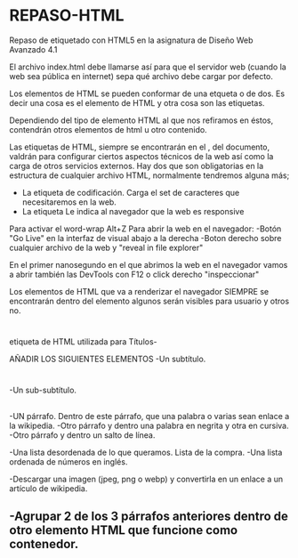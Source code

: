 # REPASO-HTML
Repaso de etiquetado con HTML5 en la asignatura de Diseño Web Avanzado 4.1

El archivo index.html debe llamarse así para que el servidor web (cuando la web sea pública en internet) sepa qué archivo debe cargar por defecto.

Los elementos de HTML se pueden conformar de una etqueta o de dos. Es decir una cosa es el elemento de HTML y otra cosa son las etiquetas.

Dependiendo del tipo de elemento HTML al que nos refiramos en éstos, contendrán otros elementos de html u otro contenido.

Las etiquetas <meta> de HTML, siempre se encontrarán en el <head>, del documento, valdrán para configurar ciertos aspectos técnicos de la web así como la carga de otros servicios externos. Hay dos que son obligatorias en la estructura de cualquier archivo HTML, normalmente tendremos alguna más;

- La etiqueta <meta charset="UTF-8"> de codificación. Carga el set de caracteres que necesitaremos en la web.
- La etiqueta <meta name="viewport" content="width=device-width, initial-scale=1.0"> 
Le indica al navegador que la web es responsive

Para activar el word-wrap Alt+Z
Para abrir la web en el navegador:
-Botón "Go Live" en la interfaz de visual abajo a la derecha 
-Boton derecho sobre cualquier archivo de la web y "reveal in file explorer"

En el primer nanosegundo en el que abrimos la web en el navegador vamos a abrir también las DevTools con F12 o click derecho "inspeccionar"

Los elementos de HTML que va a renderizar el navegador SIEMPRE se encontrarán dentro del elemento <body></body> algunos serán visibles para usuario y otros no.

<h1></h1> etiqueta de HTML utilizada para Títulos-

AÑADIR LOS SIGUIENTES ELEMENTOS 
-Un subtítulo. <h1></h1>
-Un sub-subtítulo. <h2></h2>

-UN párrafo. Dentro de este párrafo, que una palabra o varias sean enlace a la wikipedia.
-Otro párrafo y dentro una palabra en negrita y otra en cursiva.
-Otro párrafo y dentro un salto de línea.

-Una lista desordenada de lo que queramos. Lista de la compra.
-Una lista ordenada de números en inglés.

-Descargar una imagen (jpeg, png o webp) y convertirla en un enlace a un artículo de wikipedia.

-Agrupar 2 de los 3 párrafos anteriores dentro de otro elemento HTML que funcione como contenedor.
---------------


